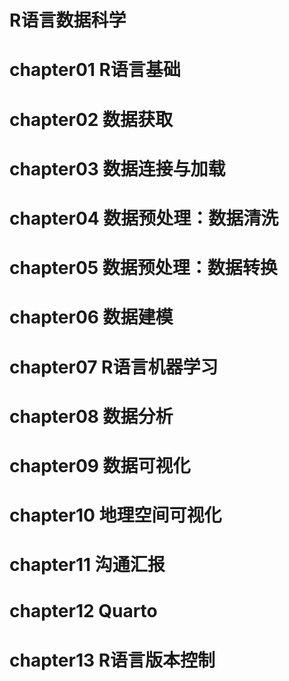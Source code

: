 # R语言数据科学

# chapter01 R语言基础
# chapter02 数据获取
# chapter03 数据连接与加载
# chapter04 数据预处理：数据清洗
# chapter05 数据预处理：数据转换
# chapter06 数据建模
# chapter07 R语言机器学习
# chapter08 数据分析
# chapter09 数据可视化
# chapter10 地理空间可视化
# chapter11 沟通汇报
# chapter12 Quarto
# chapter13 R语言版本控制